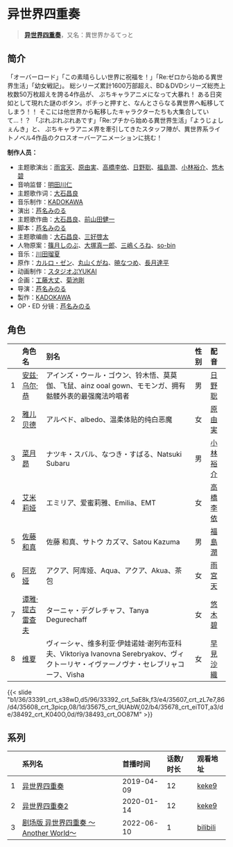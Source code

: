 # 异世界四重奏


> <u>**[异世界四重奏](https://bgm.tv/subject/262865)**</u>，又名：異世界かるてっと

## 简介

「オーバーロード」「この素晴らしい世界に祝福を！」「Re:ゼロから始める異世界生活」「幼女戦記」。
総シリーズ累計1600万部超え、BD＆DVDシリーズ総売上枚数50万枚超えを誇る4作品が、
ぷちキャラアニメになって大暴れ！
ある日突如として現れた謎のボタン。ポチっと押すと、なんとさらなる異世界へ転移してしまう！！
そこには他世界から転移したキャラクターたちも大集合していて…！？
「ぷれぷれぷれあです」「Re:プチから始める異世界生活」「ようじょしぇんき」と、
ぷちキャラアニメ界を牽引してきたスタッフ陣が、異世界系ライトノベル4作品のクロスオーバーアニメーションに挑む！

**制作人员：**
- 主题歌演出：[雨宮天](https://bgm.tv/person/12568)、[原由実](https://bgm.tv/person/5825)、[高橋李依](https://bgm.tv/person/17491)、[日野聡](https://bgm.tv/person/4256)、[福島潤](https://bgm.tv/person/7757)、[小林裕介](https://bgm.tv/person/13825)、[悠木碧](https://bgm.tv/person/5076)
- 音响监督：[明田川仁](https://bgm.tv/person/477)
- 主题歌作词：[大石昌良](https://bgm.tv/person/15364)
- 音乐制作：[KADOKAWA](https://bgm.tv/person/19306)
- 演出：[芦名みのる](https://bgm.tv/person/10492)
- 主题歌作曲：[大石昌良](https://bgm.tv/person/15364)、[前山田健一](https://bgm.tv/person/7205)
- 脚本：[芦名みのる](https://bgm.tv/person/10492)
- 主题歌编曲：[大石昌良](https://bgm.tv/person/15364)、[三好啓太](https://bgm.tv/person/31670)
- 人物原案：[篠月しのぶ](https://bgm.tv/person/28608)、[大塚真一郎](https://bgm.tv/person/7533)、[三嶋くろね](https://bgm.tv/person/7369)、[so-bin](https://bgm.tv/person/21282)
- 音乐：[川田瑠夏](https://bgm.tv/person/9908)
- 原作：[カルロ・ゼン](https://bgm.tv/person/23273)、[丸山くがね](https://bgm.tv/person/25403)、[暁なつめ](https://bgm.tv/person/18506)、[長月達平](https://bgm.tv/person/18838)
- 动画制作：[スタジオぷYUKAI](https://bgm.tv/person/24281)
- 企画：[工藤大丈](https://bgm.tv/person/18957)、[菊池剛](https://bgm.tv/person/34847)
- 导演：[芦名みのる](https://bgm.tv/person/10492)
- 製作：[KADOKAWA](https://bgm.tv/person/19306)
- OP・ED 分镜：[芦名みのる](https://bgm.tv/person/10492)

## 角色

|     |   角色名   |   别名  | 性别 |  配音  |
|:--- |:------  |:----      |:---  |:--   |
| 1 | [安兹·乌尔·恭](https://bgm.tv/character/33391) | アインズ・ウール・ゴウン、铃木悟、莫莫伽、飞鼠、ainz ooal gown、モモンガ、拥有骷髅外表的最强魔法吟唱者 | 男 | [日野聡](https://bgm.tv/person/4256) |
| 2 | [雅儿贝德](https://bgm.tv/character/33392) | アルベド、albedo、温柔体贴的纯白恶魔 | 女 | [原由実](https://bgm.tv/person/5825) |
| 3 | [菜月昴](https://bgm.tv/character/35607) | ナツキ・スバル、なつき・すばる、Natsuki Subaru | 男 | [小林裕介](https://bgm.tv/person/13825) |
| 4 | [艾米莉娅](https://bgm.tv/character/35608) | エミリア、爱蜜莉雅、Emilia、EMT | 女 | [高橋李依](https://bgm.tv/person/17491) |
| 5 | [佐藤和真](https://bgm.tv/character/35675) | 佐藤 和真、サトウ カズマ、Satou Kazuma | 男 | [福島潤](https://bgm.tv/person/7757) |
| 6 | [阿克娅](https://bgm.tv/character/35678) | アクア、阿库娅、Aqua、アクア、Akua、茶包 | 女 | [雨宮天](https://bgm.tv/person/12568) |
| 7 | [谭雅·提古雷查夫](https://bgm.tv/character/38492) | ターニャ・デグレチャフ、Tanya Degurechaff | 女 | [悠木碧](https://bgm.tv/person/5076) |
| 8 | [维夏](https://bgm.tv/character/38493) | ヴィーシャ、维多利亚·伊娃诺娃·谢列布亚科夫、Viktoriya Ivanovna Serebryakov、ヴィクトーリヤ・イヴァーノヴナ・セレブリャコーフ、Visha | 女 | [早見沙織](https://bgm.tv/person/4895) |

{{< slide "b1/36/33391_crt_s38wD,d5/96/33392_crt_5aE8k,f3/e4/35607_crt_zL7e7,86/d4/35608_crt_3picp,08/1d/35675_crt_9UAbW,02/b4/35678_crt_eiT0T,a3/de/38492_crt_K040O,0d/f9/38493_crt_OO87M" >}}

## 系列

|     | 系列名                        | 首播时间       | 话数/时长 | 观看地址                                                    |
| :-- | :------------------------- | :--------- | :---- | :------------------------------------------------------ |
| 1   |[异世界四重奏](https://bgm.tv/subject/262865)| 2019-04-09 | 12    | [keke9](https://www.keke9.app/play/28264-4-248294.html) |
| 2   |[异世界四重奏2](https://bgm.tv/subject/285422)| 2020-01-14 | 12    | [keke9](https://www.keke9.app/play/28263-4-248282.html) |
| 3   |[剧场版 异世界四重奏 ～Another World～](https://bgm.tv/subject/303126)| 2022-06-10 | 1     | [bilibili](https://www.bilibili.com/video/BV1Xt4y1h7t6) |



